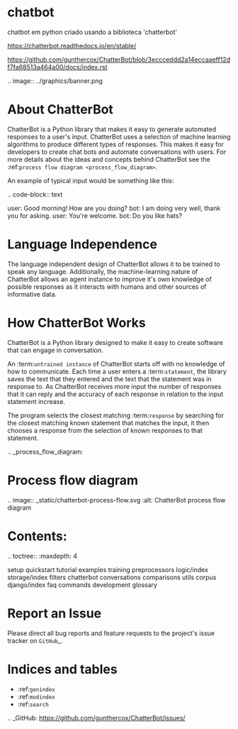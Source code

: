 # chatbot

chatbot em python criado usando a biblioteca 'chatterbot'

https://chatterbot.readthedocs.io/en/stable/

https://github.com/gunthercox/ChatterBot/blob/3eccceddd2a14eccaaeff12df7fa68513a464a00/docs/index.rst

.. image:: ../graphics/banner.png

About ChatterBot
================

ChatterBot is a Python library that makes it easy to generate automated
responses to a user's input. ChatterBot uses a selection of machine learning
algorithms to produce different types of responses. This makes it easy for
developers to create chat bots and automate conversations with users.
For more details about the ideas and concepts behind ChatterBot see the
:ref:`process flow diagram <process_flow_diagram>`.

An example of typical input would be something like this:

.. code-block:: text

   user: Good morning! How are you doing?
   bot:  I am doing very well, thank you for asking.
   user: You're welcome.
   bot:  Do you like hats?

Language Independence
=====================

The language independent design of ChatterBot allows it to be trained to speak any language.
Additionally, the machine-learning nature of ChatterBot allows an agent instance to improve
it's own knowledge of possible responses as it interacts with humans and other sources of informative data.

How ChatterBot Works
====================

ChatterBot is a Python library designed to make it easy to create software that can engage in conversation.

An :term:`untrained instance` of ChatterBot starts off with no knowledge of how to communicate.
Each time a user enters a :term:`statement`, the library saves the text that they entered and the text
that the statement was in response to. As ChatterBot receives more input the number of responses
that it can reply and the accuracy of each response in relation to the input statement increase.

The program selects the closest matching :term:`response` by searching for the closest matching known
statement that matches the input, it then chooses a response from the selection of known responses
to that statement.

..  _process_flow_diagram:

Process flow diagram
====================

.. image:: _static/chatterbot-process-flow.svg
   :alt: ChatterBot process flow diagram

Contents:
=========

.. toctree::
   :maxdepth: 4

   setup
   quickstart
   tutorial
   examples
   training
   preprocessors
   logic/index
   storage/index
   filters
   chatterbot
   conversations
   comparisons
   utils
   corpus
   django/index
   faq
   commands
   development
   glossary

Report an Issue
===============

Please direct all bug reports and feature requests to the project's issue
tracker on `GitHub`_.

Indices and tables
==================

* :ref:`genindex`
* :ref:`modindex`
* :ref:`search`

.. _GitHub: https://github.com/gunthercox/ChatterBot/issues/
